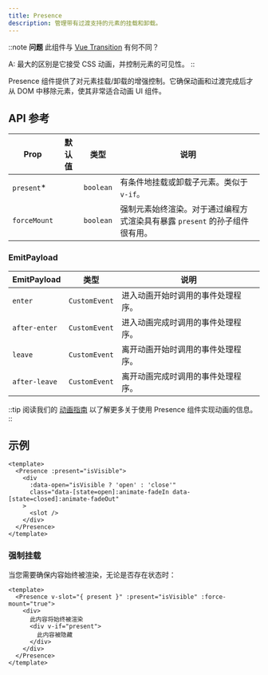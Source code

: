 ```yaml
---
title: Presence
description: 管理带有过渡支持的元素的挂载和卸载。
---
```


::note
**问题**
此组件与 [Vue Transition](https://vuejs.org/guide/built-ins/transition.html#transition) 有何不同？

A: 最大的区别是它接受 CSS 动画，并控制元素的可见性。
::

Presence 组件提供了对元素挂载/卸载的增强控制。它确保动画和过渡完成后才从 DOM 中移除元素，使其非常适合动画 UI 组件。

## API 参考

| Prop        | 默认值 | 类型         | 说明 |
| ----------- | ------ | ------------ | --------- |
| `present`\* |        | `boolean`    | 有条件地挂载或卸载子元素。类似于 `v-if`。 |
| `forceMount` |        | `boolean`    | 强制元素始终渲染。对于通过编程方式渲染具有暴露 `present` 的孙子组件很有用。|

### EmitPayload

| EmitPayload  | 类型          | 说明 |
| ------------ | ------------- | --------- |
| `enter`      | `CustomEvent` | 进入动画开始时调用的事件处理程序。|
| `after-enter` | `CustomEvent` | 进入动画完成时调用的事件处理程序。|
| `leave`      | `CustomEvent` | 离开动画开始时调用的事件处理程序。|
| `after-leave` | `CustomEvent` | 离开动画完成时调用的事件处理程序。|

::tip
阅读我们的 [动画指南](https://reka-ui.com/docs/guides/animation) 以了解更多关于使用 Presence 组件实现动画的信息。
::

## 示例

```vue
<template>
  <Presence :present="isVisible">
    <div
      :data-open="isVisible ? 'open' : 'close'"
      class="data-[state=open]:animate-fadeIn data-[state=closed]:animate-fadeOut"
    >
      <slot />
    </div>
  </Presence>
</template>
```

### 强制挂载

当您需要确保内容始终被渲染，无论是否存在状态时：

```vue
<template>
  <Presence v-slot="{ present }" :present="isVisible" :force-mount="true">
    <div>
      此内容将始终被渲染
      <div v-if="present">
        此内容被隐藏
      </div>
    </div>
  </Presence>
</template>
```
